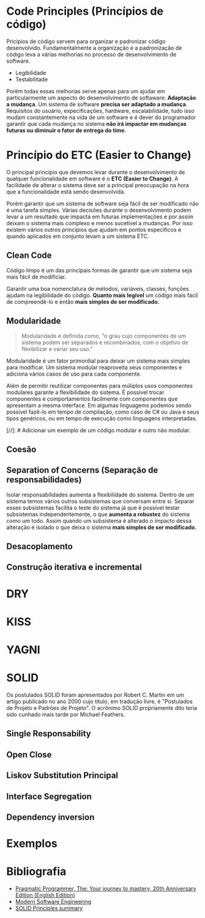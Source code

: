 # Code Principles (Princípios de código)

Pricípios de código servem para organizar e padronizar código desenvolvido. Fundamentalmente a organização e a padronização de código leva a várias melhorias no processo de desenvolvimento de software.

- Legibilidade
- Testabilitade

Porém todas essas melhorias serve apenas para um ajudar em particularmente um aspecto do desenvolvimento de softaware: **Adaptação a mudança**. Um sistema de software **precisa ser adaptado a mudança**. Requisitos do usuário, expecificações, hardware, escalabilidade, tudo isso mudam constantemente na vida de um software e é dever do programador garantir que cada mudança no sistema **não irá impactar em mudanças futuras ou diminuir o fator de entrega do time.**

# Princípio do ETC (Easier to Change)

O principal princípio que devemos levar durante o desenvolvimento de qualquer funcionalidade em software é o **ETC (Easier to Change)**. A facilidade de alterar o sistema deve ser a principal preocupação na hora que a funcionalidade está sendo desenvolvida.

Porém garantir que um sistema de software seja fácil de ser modificado não é uma tarefa simples. Várias decisões durante o desenvolvimento podem levar a um resultado que impacta em futuras implementações e por assim deixam o sistema mais complexo e menos sucetível a mudanças. Por isso existem vários outros princípios que ajudam em pontos específicos e quando aplicados em conjunto levam a um sistema ETC.

## Clean Code

Código limpo é um das principais formas de garantir que um sistema seja mais fácil de modificiar.

Garantir uma boa nomenclatura de métodos, variáveis, classes, funções ajudam na legibilidade do código. **Quanto mais legível** um código mais fácil de compreendê-lo e então **mais simples de ser modificado.**

## Modularidade

> Modularidade é definida como, "o grau cujo componentes de um sistema podem ser separados e recombinados, com o objetivo de flexibilizar e variar seu uso."

Modularidade é um fator primordial para deixar um sistema mais simples para modificar. Um sistema modular reaproveita seus componentes e adiciona vários casos de uso para cada componente. 

Além de permitir reutilizar componentes para múliplos usos componentes modulares garante a flexibilidade do sistema. É possível trocar componentes e comportamentos facilmente com componentes que apresentam a mesma interface. Em algumas linguagems podemos sendo possível fazê-lo em tempo de compilação, como caso de C# ou Java e seus tipos genéricos, ou em tempo de execução como linguagens interpretadas.

[//]: # Adicionar um exemplo de um código modular e outro não modular.

## Coesão


## Separation of Concerns (Separação de responsabilidades)

Isolar responsabilidades aumenta a flexibilidade do sistema. Dentro de um sistema temos vários outros subsistemas que conversam entre si. Separar esses subsistemas facilita o teste do sistema já que é possível testar subsistemas independentemente, o que **aumenta a robustez** do sistema como um todo. Assim quando um subsistema é alterado o impacto dessa alteração é isolado o que deixa o sistema **mais simples de ser modificado.**

## Desacoplamento

## Construção iterativa e incremental

# DRY

# KISS

# YAGNI

# SOLID

Os postulados SOLID foram apresentados por Robert C. Martin em um artigo publicado no ano 2000 cujo título, em tradução livre, é "Postulados de Projeto e Padrões de Projeto". O acrônimo SOLID propriamente dito teria sido cunhado mais tarde por Michael Feathers.

## Single Responsability

## Open Close

## Liskov Substitution Principal

## Interface Segregation

## Dependency inversion

# Exemplos

# Bibliografia

- [Pragmatic Programmer, The: Your journey to mastery, 20th Anniversary Edition (English Edition)](https://www.amazon.com.br/dp/B07VRS84D1/ref=dp-kindle-redirect?_encoding=UTF8&btkr=1)
- [Modern Software Engineering](https://www.amazon.com/Modern-Software-Engineering-Discipline-Development/dp/0137314914)
- [SOLID Principles summary](https://en.wikipedia.org/wiki/SOLID)